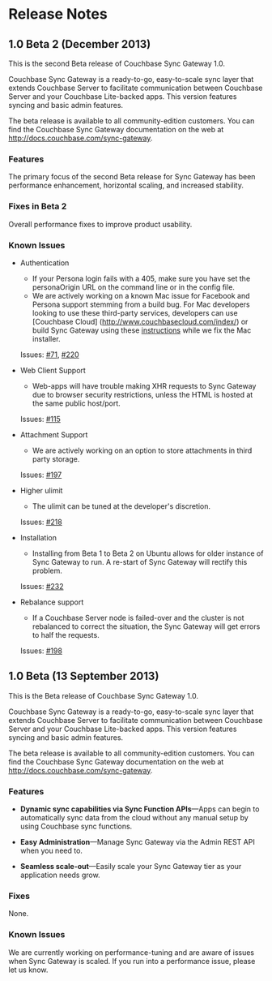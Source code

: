 # Release Notes

## 1.0 Beta 2 (December 2013)

This is the second Beta release of Couchbase Sync Gateway 1.0. 

Couchbase Sync Gateway is a ready-to-go, easy-to-scale sync layer that extends Couchbase Server to facilitate communication between Couchbase Server and your Couchbase Lite-backed apps. This version features syncing and basic admin features. 

The beta release is available to all community-edition customers. You can find the Couchbase Sync Gateway documentation on the web at <http://docs.couchbase.com/sync-gateway>.

### Features

The primary focus of the second Beta release for Sync Gateway has been performance enhancement, horizontal scaling, and increased stability.

### Fixes in Beta 2

Overall performance fixes to improve product usability.

### Known Issues
* Authentication
	* If your Persona login fails with a 405, make sure you have set the personaOrigin URL on the command line or in the config file.
	* We are actively working on a known Mac issue for Facebook and Persona support stemming from a build bug. For Mac developers looking to use these third-party services, developers can use [Couchbase Cloud] (http://www.couchbasecloud.com/index/) or build Sync Gateway using these [instructions](http://docs.couchbase.com/sync-gateway/#building-from-source) while we fix the Mac installer.
	
	Issues: [#71](https://github.com/couchbase/sync_gateway/issues/71), [#220](https://github.com/couchbase/sync_gateway/issues/220)

* Web Client Support
	* Web-apps will have trouble making XHR requests to Sync Gateway due to browser security restrictions, unless the HTML is hosted at the same public host/port.
	
	Issues: [#115](https://github.com/couchbase/sync_gateway/issues/115)
	
* Attachment Support
	* We are actively working on an option to store attachments in third party storage.
	
	Issues: [#197](https://github.com/couchbase/sync_gateway/issues/197)
	
* Higher ulimit
	* The ulimit can be tuned at the developer's discretion.
	
	Issues: [#218](https://github.com/couchbase/sync_gateway/issues/218)

* Installation
	* Installing from Beta 1 to Beta 2 on Ubuntu allows for older instance of Sync Gateway to run. A re-start of Sync Gateway will rectify this problem.
	
	Issues: [#232](https://github.com/couchbase/sync_gateway/issues/232)

* Rebalance support
	* If a Couchbase Server node is failed-over and the cluster is not rebalanced to correct the situation, the Sync Gateway will get errors to half the requests.
	
	Issues: [#198](https://github.com/couchbase/sync_gateway/issues/198)

## 1.0 Beta (13 September 2013)

This is the Beta release of Couchbase Sync Gateway 1.0. 

Couchbase Sync Gateway is a ready-to-go, easy-to-scale sync layer that extends Couchbase Server to facilitate communication between Couchbase Server and your Couchbase Lite-backed apps. This version features syncing and basic admin features. 

The beta release is available to all community-edition customers. You can find the Couchbase Sync Gateway documentation on the web at <http://docs.couchbase.com/sync-gateway>.

### Features

* **Dynamic sync capabilities via Sync Function APIs**—Apps can begin to automatically sync data from the cloud without any manual setup by using Couchbase sync functions. 

* **Easy Administration**—Manage Sync Gateway via the Admin REST API when you need to.

* **Seamless scale-out**—Easily scale your Sync Gateway tier as your application needs grow.


### Fixes

None.

### Known Issues

We are currently working on performance-tuning and are aware of issues when Sync Gateway is scaled. If you run into a performance issue, please let us know.
